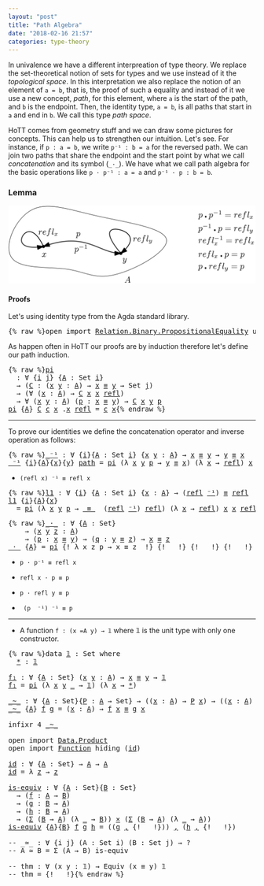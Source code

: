 ```yaml
---
layout: "post"
title: "Path Algebra"
date: "2018-02-16 21:57"
categories: type-theory
---
```


In univalence we have a different interpreation of type theory. We replace the
set-theoretical notion of sets for types and we use instead of it the *topological
space*. In this interpretation we also replace the notion of an element of `a =
b`, that is, the proof of such a equality and instead of it we use a new
concept, *path*, for this element, where `a` is the start of the path, and `b` is
the endpoint. Then, the identity type, `a = b`, is all paths that start in `a` and
end in `b`. We call this type *path space*.

HoTT comes from geometry stuff and we can draw some pictures for concepts.
This can help us to strengthen our intuition. Let's see.
For instance, if `p : a = b`, we write `p⁻¹ : b = a` for the reversed path.
We can join two paths that share the endpoint and the start point by
what we call _concatenation_ and its symbol (`_·_`).
We have what we call path algebra for the basic operations like
`p · p⁻¹ : a = a` and `p⁻¹ · p : b = b`.

### Lemma

![path](/assets/images/path-algebra.png)

#### Proofs

Let's using identity type from the Agda standard library.

<pre class="Agda">{% raw %}<a id="1195" class="Keyword">open</a> <a id="1200" class="Keyword">import</a> <a id="1207" href="https://agda.github.io/agda-stdlib/Relation.Binary.PropositionalEquality.html" class="Module">Relation.Binary.PropositionalEquality</a> <a id="1245" class="Keyword">using</a> <a id="1251" class="Symbol">(</a><a id="1252" href="https://agda.github.io/agda-stdlib/Agda.Builtin.Equality.html#_%E2%89%A1_.refl" class="InductiveConstructor">refl</a><a id="1256" class="Symbol">;</a> <a id="1258" href="https://agda.github.io/agda-stdlib/Agda.Builtin.Equality.html#_%E2%89%A1_" class="Datatype Operator">_≡_</a><a id="1261" class="Symbol">)</a>{% endraw %}</pre>

As happen often in HoTT our proofs are by induction therefore let's define
our path induction.

<pre class="Agda">{% raw %}<a id="pi" href="{% endraw %}{% link _posts/2018-02-16-path-algebra.md %}{% raw %}#pi" class="Function">pi</a>
  <a id="1389" class="Symbol">:</a> <a id="1391" class="Symbol">∀</a> <a id="1393" class="Symbol">{</a><a id="1394" href="{% endraw %}{% link _posts/2018-02-16-path-algebra.md %}{% raw %}#1394" class="Bound">i</a> <a id="1396" href="{% endraw %}{% link _posts/2018-02-16-path-algebra.md %}{% raw %}#1396" class="Bound">j</a><a id="1397" class="Symbol">}</a> <a id="1399" class="Symbol">{</a><a id="1400" href="{% endraw %}{% link _posts/2018-02-16-path-algebra.md %}{% raw %}#1400" class="Bound">A</a> <a id="1402" class="Symbol">:</a> <a id="1404" class="PrimitiveType">Set</a> <a id="1408" href="{% endraw %}{% link _posts/2018-02-16-path-algebra.md %}{% raw %}#1394" class="Bound">i</a><a id="1409" class="Symbol">}</a>
  <a id="1413" class="Symbol">→</a> <a id="1415" class="Symbol">(</a><a id="1416" href="{% endraw %}{% link _posts/2018-02-16-path-algebra.md %}{% raw %}#1416" class="Bound">C</a> <a id="1418" class="Symbol">:</a> <a id="1420" class="Symbol">(</a><a id="1421" href="{% endraw %}{% link _posts/2018-02-16-path-algebra.md %}{% raw %}#1421" class="Bound">x</a> <a id="1423" href="{% endraw %}{% link _posts/2018-02-16-path-algebra.md %}{% raw %}#1423" class="Bound">y</a> <a id="1425" class="Symbol">:</a> <a id="1427" href="{% endraw %}{% link _posts/2018-02-16-path-algebra.md %}{% raw %}#1400" class="Bound">A</a><a id="1428" class="Symbol">)</a> <a id="1430" class="Symbol">→</a> <a id="1432" href="{% endraw %}{% link _posts/2018-02-16-path-algebra.md %}{% raw %}#1421" class="Bound">x</a> <a id="1434" href="https://agda.github.io/agda-stdlib/Agda.Builtin.Equality.html#_%E2%89%A1_" class="Datatype Operator">≡</a> <a id="1436" href="{% endraw %}{% link _posts/2018-02-16-path-algebra.md %}{% raw %}#1423" class="Bound">y</a> <a id="1438" class="Symbol">→</a> <a id="1440" class="PrimitiveType">Set</a> <a id="1444" href="{% endraw %}{% link _posts/2018-02-16-path-algebra.md %}{% raw %}#1396" class="Bound">j</a><a id="1445" class="Symbol">)</a>
  <a id="1449" class="Symbol">→</a> <a id="1451" class="Symbol">(∀</a> <a id="1454" class="Symbol">(</a><a id="1455" href="{% endraw %}{% link _posts/2018-02-16-path-algebra.md %}{% raw %}#1455" class="Bound">x</a> <a id="1457" class="Symbol">:</a> <a id="1459" href="{% endraw %}{% link _posts/2018-02-16-path-algebra.md %}{% raw %}#1400" class="Bound">A</a><a id="1460" class="Symbol">)</a> <a id="1462" class="Symbol">→</a> <a id="1464" href="{% endraw %}{% link _posts/2018-02-16-path-algebra.md %}{% raw %}#1416" class="Bound">C</a> <a id="1466" href="{% endraw %}{% link _posts/2018-02-16-path-algebra.md %}{% raw %}#1455" class="Bound">x</a> <a id="1468" href="{% endraw %}{% link _posts/2018-02-16-path-algebra.md %}{% raw %}#1455" class="Bound">x</a> <a id="1470" href="https://agda.github.io/agda-stdlib/Agda.Builtin.Equality.html#_%E2%89%A1_.refl" class="InductiveConstructor">refl</a><a id="1474" class="Symbol">)</a>
  <a id="1478" class="Symbol">→</a> <a id="1480" class="Symbol">∀</a> <a id="1482" class="Symbol">(</a><a id="1483" href="{% endraw %}{% link _posts/2018-02-16-path-algebra.md %}{% raw %}#1483" class="Bound">x</a> <a id="1485" href="{% endraw %}{% link _posts/2018-02-16-path-algebra.md %}{% raw %}#1485" class="Bound">y</a> <a id="1487" class="Symbol">:</a> <a id="1489" href="{% endraw %}{% link _posts/2018-02-16-path-algebra.md %}{% raw %}#1400" class="Bound">A</a><a id="1490" class="Symbol">)</a> <a id="1492" class="Symbol">(</a><a id="1493" href="{% endraw %}{% link _posts/2018-02-16-path-algebra.md %}{% raw %}#1493" class="Bound">p</a> <a id="1495" class="Symbol">:</a> <a id="1497" href="{% endraw %}{% link _posts/2018-02-16-path-algebra.md %}{% raw %}#1483" class="Bound">x</a> <a id="1499" href="https://agda.github.io/agda-stdlib/Agda.Builtin.Equality.html#_%E2%89%A1_" class="Datatype Operator">≡</a> <a id="1501" href="{% endraw %}{% link _posts/2018-02-16-path-algebra.md %}{% raw %}#1485" class="Bound">y</a><a id="1502" class="Symbol">)</a> <a id="1504" class="Symbol">→</a> <a id="1506" href="{% endraw %}{% link _posts/2018-02-16-path-algebra.md %}{% raw %}#1416" class="Bound">C</a> <a id="1508" href="{% endraw %}{% link _posts/2018-02-16-path-algebra.md %}{% raw %}#1483" class="Bound">x</a> <a id="1510" href="{% endraw %}{% link _posts/2018-02-16-path-algebra.md %}{% raw %}#1485" class="Bound">y</a> <a id="1512" href="{% endraw %}{% link _posts/2018-02-16-path-algebra.md %}{% raw %}#1493" class="Bound">p</a>
<a id="1514" href="{% endraw %}{% link _posts/2018-02-16-path-algebra.md %}{% raw %}#pi" class="Function">pi</a> <a id="1517" class="Symbol">{</a><a id="1518" href="{% endraw %}{% link _posts/2018-02-16-path-algebra.md %}{% raw %}#1518" class="Bound">A</a><a id="1519" class="Symbol">}</a> <a id="1521" href="{% endraw %}{% link _posts/2018-02-16-path-algebra.md %}{% raw %}#1521" class="Bound">C</a> <a id="1523" href="{% endraw %}{% link _posts/2018-02-16-path-algebra.md %}{% raw %}#1523" class="Bound">c</a> <a id="1525" href="{% endraw %}{% link _posts/2018-02-16-path-algebra.md %}{% raw %}#1525" class="Bound">x</a> <a id="1527" class="DottedPattern Symbol">.</a><a id="1528" href="{% endraw %}{% link _posts/2018-02-16-path-algebra.md %}{% raw %}#1525" class="DottedPattern Bound">x</a> <a id="1530" href="https://agda.github.io/agda-stdlib/Agda.Builtin.Equality.html#_%E2%89%A1_.refl" class="InductiveConstructor">refl</a> <a id="1535" class="Symbol">=</a> <a id="1537" href="{% endraw %}{% link _posts/2018-02-16-path-algebra.md %}{% raw %}#1523" class="Bound">c</a> <a id="1539" href="{% endraw %}{% link _posts/2018-02-16-path-algebra.md %}{% raw %}#1525" class="Bound">x</a>{% endraw %}</pre>

-------------------------------------------------------------------------------

To prove our identities we define the concatenation operator and inverse
operation as follows:

<pre class="Agda">{% raw %}<a id="_⁻¹" href="{% endraw %}{% link _posts/2018-02-16-path-algebra.md %}{% raw %}#_%E2%81%BB%C2%B9" class="Function Operator">_⁻¹</a> <a id="1747" class="Symbol">:</a> <a id="1749" class="Symbol">∀</a> <a id="1751" class="Symbol">{</a><a id="1752" href="{% endraw %}{% link _posts/2018-02-16-path-algebra.md %}{% raw %}#1752" class="Bound">i</a><a id="1753" class="Symbol">}{</a><a id="1755" href="{% endraw %}{% link _posts/2018-02-16-path-algebra.md %}{% raw %}#1755" class="Bound">A</a> <a id="1757" class="Symbol">:</a> <a id="1759" class="PrimitiveType">Set</a> <a id="1763" href="{% endraw %}{% link _posts/2018-02-16-path-algebra.md %}{% raw %}#1752" class="Bound">i</a><a id="1764" class="Symbol">}</a> <a id="1766" class="Symbol">{</a><a id="1767" href="{% endraw %}{% link _posts/2018-02-16-path-algebra.md %}{% raw %}#1767" class="Bound">x</a> <a id="1769" href="{% endraw %}{% link _posts/2018-02-16-path-algebra.md %}{% raw %}#1769" class="Bound">y</a> <a id="1771" class="Symbol">:</a> <a id="1773" href="{% endraw %}{% link _posts/2018-02-16-path-algebra.md %}{% raw %}#1755" class="Bound">A</a><a id="1774" class="Symbol">}</a> <a id="1776" class="Symbol">→</a> <a id="1778" href="{% endraw %}{% link _posts/2018-02-16-path-algebra.md %}{% raw %}#1767" class="Bound">x</a> <a id="1780" href="https://agda.github.io/agda-stdlib/Agda.Builtin.Equality.html#_%E2%89%A1_" class="Datatype Operator">≡</a> <a id="1782" href="{% endraw %}{% link _posts/2018-02-16-path-algebra.md %}{% raw %}#1769" class="Bound">y</a> <a id="1784" class="Symbol">→</a> <a id="1786" href="{% endraw %}{% link _posts/2018-02-16-path-algebra.md %}{% raw %}#1769" class="Bound">y</a> <a id="1788" href="https://agda.github.io/agda-stdlib/Agda.Builtin.Equality.html#_%E2%89%A1_" class="Datatype Operator">≡</a> <a id="1790" href="{% endraw %}{% link _posts/2018-02-16-path-algebra.md %}{% raw %}#1767" class="Bound">x</a>
<a id="1792" href="{% endraw %}{% link _posts/2018-02-16-path-algebra.md %}{% raw %}#_%E2%81%BB%C2%B9" class="Function Operator">_⁻¹</a> <a id="1796" class="Symbol">{</a><a id="1797" href="{% endraw %}{% link _posts/2018-02-16-path-algebra.md %}{% raw %}#1797" class="Bound">i</a><a id="1798" class="Symbol">}{</a><a id="1800" href="{% endraw %}{% link _posts/2018-02-16-path-algebra.md %}{% raw %}#1800" class="Bound">A</a><a id="1801" class="Symbol">}{</a><a id="1803" href="{% endraw %}{% link _posts/2018-02-16-path-algebra.md %}{% raw %}#1803" class="Bound">x</a><a id="1804" class="Symbol">}{</a><a id="1806" href="{% endraw %}{% link _posts/2018-02-16-path-algebra.md %}{% raw %}#1806" class="Bound">y</a><a id="1807" class="Symbol">}</a> <a id="1809" href="{% endraw %}{% link _posts/2018-02-16-path-algebra.md %}{% raw %}#1809" class="Bound">path</a> <a id="1814" class="Symbol">=</a> <a id="1816" href="{% endraw %}{% link _posts/2018-02-16-path-algebra.md %}{% raw %}#pi" class="Function">pi</a> <a id="1819" class="Symbol">(λ</a> <a id="1822" href="{% endraw %}{% link _posts/2018-02-16-path-algebra.md %}{% raw %}#1822" class="Bound">x</a> <a id="1824" href="{% endraw %}{% link _posts/2018-02-16-path-algebra.md %}{% raw %}#1824" class="Bound">y</a> <a id="1826" href="{% endraw %}{% link _posts/2018-02-16-path-algebra.md %}{% raw %}#1826" class="Bound">p</a> <a id="1828" class="Symbol">→</a> <a id="1830" href="{% endraw %}{% link _posts/2018-02-16-path-algebra.md %}{% raw %}#1824" class="Bound">y</a> <a id="1832" href="https://agda.github.io/agda-stdlib/Agda.Builtin.Equality.html#_%E2%89%A1_" class="Datatype Operator">≡</a> <a id="1834" href="{% endraw %}{% link _posts/2018-02-16-path-algebra.md %}{% raw %}#1822" class="Bound">x</a><a id="1835" class="Symbol">)</a> <a id="1837" class="Symbol">(λ</a> <a id="1840" href="{% endraw %}{% link _posts/2018-02-16-path-algebra.md %}{% raw %}#1840" class="Bound">x</a> <a id="1842" class="Symbol">→</a> <a id="1844" href="https://agda.github.io/agda-stdlib/Agda.Builtin.Equality.html#_%E2%89%A1_.refl" class="InductiveConstructor">refl</a><a id="1848" class="Symbol">)</a> <a id="1850" href="{% endraw %}{% link _posts/2018-02-16-path-algebra.md %}{% raw %}#1803" class="Bound">x</a> <a id="1852" href="{% endraw %}{% link _posts/2018-02-16-path-algebra.md %}{% raw %}#1806" class="Bound">y</a> <a id="1854" href="{% endraw %}{% link _posts/2018-02-16-path-algebra.md %}{% raw %}#1809" class="Bound">path</a>{% endraw %}</pre>

+ `(refl x) ⁻¹ ≡ refl x`
<pre class="Agda">{% raw %}<a id="l1" href="{% endraw %}{% link _posts/2018-02-16-path-algebra.md %}{% raw %}#l1" class="Function">l1</a> <a id="1912" class="Symbol">:</a> <a id="1914" class="Symbol">∀</a> <a id="1916" class="Symbol">{</a><a id="1917" href="{% endraw %}{% link _posts/2018-02-16-path-algebra.md %}{% raw %}#1917" class="Bound">i</a><a id="1918" class="Symbol">}</a> <a id="1920" class="Symbol">{</a><a id="1921" href="{% endraw %}{% link _posts/2018-02-16-path-algebra.md %}{% raw %}#1921" class="Bound">A</a> <a id="1923" class="Symbol">:</a> <a id="1925" class="PrimitiveType">Set</a> <a id="1929" href="{% endraw %}{% link _posts/2018-02-16-path-algebra.md %}{% raw %}#1917" class="Bound">i</a><a id="1930" class="Symbol">}</a> <a id="1932" class="Symbol">{</a><a id="1933" href="{% endraw %}{% link _posts/2018-02-16-path-algebra.md %}{% raw %}#1933" class="Bound">x</a> <a id="1935" class="Symbol">:</a> <a id="1937" href="{% endraw %}{% link _posts/2018-02-16-path-algebra.md %}{% raw %}#1921" class="Bound">A</a><a id="1938" class="Symbol">}</a> <a id="1940" class="Symbol">→</a> <a id="1942" class="Symbol">(</a><a id="1943" href="https://agda.github.io/agda-stdlib/Agda.Builtin.Equality.html#_%E2%89%A1_.refl" class="InductiveConstructor">refl</a> <a id="1948" href="{% endraw %}{% link _posts/2018-02-16-path-algebra.md %}{% raw %}#_%E2%81%BB%C2%B9" class="Function Operator">⁻¹</a><a id="1950" class="Symbol">)</a> <a id="1952" href="https://agda.github.io/agda-stdlib/Agda.Builtin.Equality.html#_%E2%89%A1_" class="Datatype Operator">≡</a> <a id="1954" href="https://agda.github.io/agda-stdlib/Agda.Builtin.Equality.html#_%E2%89%A1_.refl" class="InductiveConstructor">refl</a>
<a id="1959" href="{% endraw %}{% link _posts/2018-02-16-path-algebra.md %}{% raw %}#l1" class="Function">l1</a> <a id="1962" class="Symbol">{</a><a id="1963" href="{% endraw %}{% link _posts/2018-02-16-path-algebra.md %}{% raw %}#1963" class="Bound">i</a><a id="1964" class="Symbol">}{</a><a id="1966" href="{% endraw %}{% link _posts/2018-02-16-path-algebra.md %}{% raw %}#1966" class="Bound">A</a><a id="1967" class="Symbol">}{</a><a id="1969" href="{% endraw %}{% link _posts/2018-02-16-path-algebra.md %}{% raw %}#1969" class="Bound">x</a><a id="1970" class="Symbol">}</a>
  <a id="1974" class="Symbol">=</a> <a id="1976" href="{% endraw %}{% link _posts/2018-02-16-path-algebra.md %}{% raw %}#pi" class="Function">pi</a> <a id="1979" class="Symbol">(λ</a> <a id="1982" href="{% endraw %}{% link _posts/2018-02-16-path-algebra.md %}{% raw %}#1982" class="Bound">x</a> <a id="1984" href="{% endraw %}{% link _posts/2018-02-16-path-algebra.md %}{% raw %}#1984" class="Bound">y</a> <a id="1986" href="{% endraw %}{% link _posts/2018-02-16-path-algebra.md %}{% raw %}#1986" class="Bound">p</a> <a id="1988" class="Symbol">→</a> <a id="1990" href="https://agda.github.io/agda-stdlib/Agda.Builtin.Equality.html#_%E2%89%A1_" class="Datatype Operator">_≡_</a>  <a id="1995" class="Symbol">(</a><a id="1996" href="https://agda.github.io/agda-stdlib/Agda.Builtin.Equality.html#_%E2%89%A1_.refl" class="InductiveConstructor">refl</a> <a id="2001" href="{% endraw %}{% link _posts/2018-02-16-path-algebra.md %}{% raw %}#_%E2%81%BB%C2%B9" class="Function Operator">⁻¹</a><a id="2003" class="Symbol">)</a> <a id="2005" href="https://agda.github.io/agda-stdlib/Agda.Builtin.Equality.html#_%E2%89%A1_.refl" class="InductiveConstructor">refl</a><a id="2009" class="Symbol">)</a> <a id="2011" class="Symbol">(λ</a> <a id="2014" href="{% endraw %}{% link _posts/2018-02-16-path-algebra.md %}{% raw %}#2014" class="Bound">x</a> <a id="2016" class="Symbol">→</a> <a id="2018" href="https://agda.github.io/agda-stdlib/Agda.Builtin.Equality.html#_%E2%89%A1_.refl" class="InductiveConstructor">refl</a><a id="2022" class="Symbol">)</a> <a id="2024" href="{% endraw %}{% link _posts/2018-02-16-path-algebra.md %}{% raw %}#1969" class="Bound">x</a> <a id="2026" href="{% endraw %}{% link _posts/2018-02-16-path-algebra.md %}{% raw %}#1969" class="Bound">x</a> <a id="2028" href="https://agda.github.io/agda-stdlib/Agda.Builtin.Equality.html#_%E2%89%A1_.refl" class="InductiveConstructor">refl</a>{% endraw %}</pre>

<pre class="Agda">{% raw %}<a id="_·_" href="{% endraw %}{% link _posts/2018-02-16-path-algebra.md %}{% raw %}#_%C2%B7_" class="Function Operator">_·_</a> <a id="2062" class="Symbol">:</a> <a id="2064" class="Symbol">∀</a> <a id="2066" class="Symbol">{</a><a id="2067" href="{% endraw %}{% link _posts/2018-02-16-path-algebra.md %}{% raw %}#2067" class="Bound">A</a> <a id="2069" class="Symbol">:</a> <a id="2071" class="PrimitiveType">Set</a><a id="2074" class="Symbol">}</a>
    <a id="2080" class="Symbol">→</a> <a id="2082" class="Symbol">(</a><a id="2083" href="{% endraw %}{% link _posts/2018-02-16-path-algebra.md %}{% raw %}#2083" class="Bound">x</a> <a id="2085" href="{% endraw %}{% link _posts/2018-02-16-path-algebra.md %}{% raw %}#2085" class="Bound">y</a> <a id="2087" href="{% endraw %}{% link _posts/2018-02-16-path-algebra.md %}{% raw %}#2087" class="Bound">z</a> <a id="2089" class="Symbol">:</a> <a id="2091" href="{% endraw %}{% link _posts/2018-02-16-path-algebra.md %}{% raw %}#2067" class="Bound">A</a><a id="2092" class="Symbol">)</a>
    <a id="2098" class="Symbol">→</a> <a id="2100" class="Symbol">(</a><a id="2101" href="{% endraw %}{% link _posts/2018-02-16-path-algebra.md %}{% raw %}#2101" class="Bound">p</a> <a id="2103" class="Symbol">:</a> <a id="2105" href="{% endraw %}{% link _posts/2018-02-16-path-algebra.md %}{% raw %}#2083" class="Bound">x</a> <a id="2107" href="https://agda.github.io/agda-stdlib/Agda.Builtin.Equality.html#_%E2%89%A1_" class="Datatype Operator">≡</a> <a id="2109" href="{% endraw %}{% link _posts/2018-02-16-path-algebra.md %}{% raw %}#2085" class="Bound">y</a><a id="2110" class="Symbol">)</a> <a id="2112" class="Symbol">→</a> <a id="2114" class="Symbol">(</a><a id="2115" href="{% endraw %}{% link _posts/2018-02-16-path-algebra.md %}{% raw %}#2115" class="Bound">q</a> <a id="2117" class="Symbol">:</a> <a id="2119" href="{% endraw %}{% link _posts/2018-02-16-path-algebra.md %}{% raw %}#2085" class="Bound">y</a> <a id="2121" href="https://agda.github.io/agda-stdlib/Agda.Builtin.Equality.html#_%E2%89%A1_" class="Datatype Operator">≡</a> <a id="2123" href="{% endraw %}{% link _posts/2018-02-16-path-algebra.md %}{% raw %}#2087" class="Bound">z</a><a id="2124" class="Symbol">)</a> <a id="2126" class="Symbol">→</a> <a id="2128" href="{% endraw %}{% link _posts/2018-02-16-path-algebra.md %}{% raw %}#2083" class="Bound">x</a> <a id="2130" href="https://agda.github.io/agda-stdlib/Agda.Builtin.Equality.html#_%E2%89%A1_" class="Datatype Operator">≡</a> <a id="2132" href="{% endraw %}{% link _posts/2018-02-16-path-algebra.md %}{% raw %}#2087" class="Bound">z</a>
<a id="2134" href="{% endraw %}{% link _posts/2018-02-16-path-algebra.md %}{% raw %}#_%C2%B7_" class="Function Operator">_·_</a> <a id="2138" class="Symbol">{</a><a id="2139" href="{% endraw %}{% link _posts/2018-02-16-path-algebra.md %}{% raw %}#2139" class="Bound">A</a><a id="2140" class="Symbol">}</a> <a id="2142" class="Symbol">=</a> <a id="2144" href="{% endraw %}{% link _posts/2018-02-16-path-algebra.md %}{% raw %}#pi" class="Function">pi</a> <a id="2147" class="Symbol">{! λ x z p → x ≡ z  !}</a> <a id="2170" class="Symbol">{!   !}</a> <a id="2178" class="Symbol">{!   !}</a> <a id="2186" class="Symbol">{!   !}</a> <a id="2194" class="Symbol">{!   !}</a>{% endraw %}</pre>

+ `p · p⁻¹ ≡ refl x`



+ `refl x · p ≡ p`

+ `p · refl y ≡ p`

+ ` (p  ⁻¹) ⁻¹ ≡ p`


-------------------------------------------------------------------------------

+ A function `f : (x =A y) → 𝟙` where 𝟙 is the unit type with only one constructor.

<pre class="Agda">{% raw %}<a id="2503" class="Keyword">data</a> <a id="𝟙" href="{% endraw %}{% link _posts/2018-02-16-path-algebra.md %}{% raw %}#%F0%9D%9F%99" class="Datatype">𝟙</a> <a id="2510" class="Symbol">:</a> <a id="2512" class="PrimitiveType">Set</a> <a id="2516" class="Keyword">where</a>
  <a id="𝟙.*" href="{% endraw %}{% link _posts/2018-02-16-path-algebra.md %}{% raw %}#%F0%9D%9F%99.%2A" class="InductiveConstructor">*</a> <a id="2526" class="Symbol">:</a> <a id="2528" href="{% endraw %}{% link _posts/2018-02-16-path-algebra.md %}{% raw %}#%F0%9D%9F%99" class="Datatype">𝟙</a>

<a id="f₁" href="{% endraw %}{% link _posts/2018-02-16-path-algebra.md %}{% raw %}#f%E2%82%81" class="Function">f₁</a> <a id="2534" class="Symbol">:</a> <a id="2536" class="Symbol">∀</a> <a id="2538" class="Symbol">{</a><a id="2539" href="{% endraw %}{% link _posts/2018-02-16-path-algebra.md %}{% raw %}#2539" class="Bound">A</a> <a id="2541" class="Symbol">:</a> <a id="2543" class="PrimitiveType">Set</a><a id="2546" class="Symbol">}</a> <a id="2548" class="Symbol">(</a><a id="2549" href="{% endraw %}{% link _posts/2018-02-16-path-algebra.md %}{% raw %}#2549" class="Bound">x</a> <a id="2551" href="{% endraw %}{% link _posts/2018-02-16-path-algebra.md %}{% raw %}#2551" class="Bound">y</a> <a id="2553" class="Symbol">:</a> <a id="2555" href="{% endraw %}{% link _posts/2018-02-16-path-algebra.md %}{% raw %}#2539" class="Bound">A</a><a id="2556" class="Symbol">)</a> <a id="2558" class="Symbol">→</a> <a id="2560" href="{% endraw %}{% link _posts/2018-02-16-path-algebra.md %}{% raw %}#2549" class="Bound">x</a> <a id="2562" href="https://agda.github.io/agda-stdlib/Agda.Builtin.Equality.html#_%E2%89%A1_" class="Datatype Operator">≡</a> <a id="2564" href="{% endraw %}{% link _posts/2018-02-16-path-algebra.md %}{% raw %}#2551" class="Bound">y</a> <a id="2566" class="Symbol">→</a> <a id="2568" href="{% endraw %}{% link _posts/2018-02-16-path-algebra.md %}{% raw %}#%F0%9D%9F%99" class="Datatype">𝟙</a>
<a id="2570" href="{% endraw %}{% link _posts/2018-02-16-path-algebra.md %}{% raw %}#f%E2%82%81" class="Function">f₁</a> <a id="2573" class="Symbol">=</a> <a id="2575" href="{% endraw %}{% link _posts/2018-02-16-path-algebra.md %}{% raw %}#pi" class="Function">pi</a> <a id="2578" class="Symbol">(λ</a> <a id="2581" href="{% endraw %}{% link _posts/2018-02-16-path-algebra.md %}{% raw %}#2581" class="Bound">x</a> <a id="2583" href="{% endraw %}{% link _posts/2018-02-16-path-algebra.md %}{% raw %}#2583" class="Bound">y</a> <a id="2585" href="{% endraw %}{% link _posts/2018-02-16-path-algebra.md %}{% raw %}#2585" class="Bound">_</a> <a id="2587" class="Symbol">→</a> <a id="2589" href="{% endraw %}{% link _posts/2018-02-16-path-algebra.md %}{% raw %}#%F0%9D%9F%99" class="Datatype">𝟙</a><a id="2590" class="Symbol">)</a> <a id="2592" class="Symbol">(λ</a> <a id="2595" href="{% endraw %}{% link _posts/2018-02-16-path-algebra.md %}{% raw %}#2595" class="Bound">x</a> <a id="2597" class="Symbol">→</a> <a id="2599" href="{% endraw %}{% link _posts/2018-02-16-path-algebra.md %}{% raw %}#%F0%9D%9F%99.%2A" class="InductiveConstructor">*</a><a id="2600" class="Symbol">)</a>

<a id="_~_" href="{% endraw %}{% link _posts/2018-02-16-path-algebra.md %}{% raw %}#_~_" class="Function Operator">_~_</a> <a id="2607" class="Symbol">:</a> <a id="2609" class="Symbol">∀</a> <a id="2611" class="Symbol">{</a><a id="2612" href="{% endraw %}{% link _posts/2018-02-16-path-algebra.md %}{% raw %}#2612" class="Bound">A</a> <a id="2614" class="Symbol">:</a> <a id="2616" class="PrimitiveType">Set</a><a id="2619" class="Symbol">}{</a><a id="2621" href="{% endraw %}{% link _posts/2018-02-16-path-algebra.md %}{% raw %}#2621" class="Bound">P</a> <a id="2623" class="Symbol">:</a> <a id="2625" href="{% endraw %}{% link _posts/2018-02-16-path-algebra.md %}{% raw %}#2612" class="Bound">A</a> <a id="2627" class="Symbol">→</a> <a id="2629" class="PrimitiveType">Set</a><a id="2632" class="Symbol">}</a> <a id="2634" class="Symbol">→</a> <a id="2636" class="Symbol">((</a><a id="2638" href="{% endraw %}{% link _posts/2018-02-16-path-algebra.md %}{% raw %}#2638" class="Bound">x</a> <a id="2640" class="Symbol">:</a> <a id="2642" href="{% endraw %}{% link _posts/2018-02-16-path-algebra.md %}{% raw %}#2612" class="Bound">A</a><a id="2643" class="Symbol">)</a> <a id="2645" class="Symbol">→</a> <a id="2647" href="{% endraw %}{% link _posts/2018-02-16-path-algebra.md %}{% raw %}#2621" class="Bound">P</a> <a id="2649" href="{% endraw %}{% link _posts/2018-02-16-path-algebra.md %}{% raw %}#2638" class="Bound">x</a><a id="2650" class="Symbol">)</a> <a id="2652" class="Symbol">→</a> <a id="2654" class="Symbol">((</a><a id="2656" href="{% endraw %}{% link _posts/2018-02-16-path-algebra.md %}{% raw %}#2656" class="Bound">x</a> <a id="2658" class="Symbol">:</a> <a id="2660" href="{% endraw %}{% link _posts/2018-02-16-path-algebra.md %}{% raw %}#2612" class="Bound">A</a><a id="2661" class="Symbol">)</a> <a id="2663" class="Symbol">→</a> <a id="2665" href="{% endraw %}{% link _posts/2018-02-16-path-algebra.md %}{% raw %}#2621" class="Bound">P</a> <a id="2667" href="{% endraw %}{% link _posts/2018-02-16-path-algebra.md %}{% raw %}#2656" class="Bound">x</a><a id="2668" class="Symbol">)</a> <a id="2670" class="Symbol">→</a> <a id="2672" class="PrimitiveType">Set</a>
<a id="2676" href="{% endraw %}{% link _posts/2018-02-16-path-algebra.md %}{% raw %}#_~_" class="Function Operator">_~_</a> <a id="2680" class="Symbol">{</a><a id="2681" href="{% endraw %}{% link _posts/2018-02-16-path-algebra.md %}{% raw %}#2681" class="Bound">A</a><a id="2682" class="Symbol">}</a> <a id="2684" href="{% endraw %}{% link _posts/2018-02-16-path-algebra.md %}{% raw %}#2684" class="Bound">f</a> <a id="2686" href="{% endraw %}{% link _posts/2018-02-16-path-algebra.md %}{% raw %}#2686" class="Bound">g</a> <a id="2688" class="Symbol">=</a> <a id="2690" class="Symbol">(</a><a id="2691" href="{% endraw %}{% link _posts/2018-02-16-path-algebra.md %}{% raw %}#2691" class="Bound">x</a> <a id="2693" class="Symbol">:</a> <a id="2695" href="{% endraw %}{% link _posts/2018-02-16-path-algebra.md %}{% raw %}#2681" class="Bound">A</a><a id="2696" class="Symbol">)</a> <a id="2698" class="Symbol">→</a> <a id="2700" href="{% endraw %}{% link _posts/2018-02-16-path-algebra.md %}{% raw %}#2684" class="Bound">f</a> <a id="2702" href="{% endraw %}{% link _posts/2018-02-16-path-algebra.md %}{% raw %}#2691" class="Bound">x</a> <a id="2704" href="https://agda.github.io/agda-stdlib/Agda.Builtin.Equality.html#_%E2%89%A1_" class="Datatype Operator">≡</a> <a id="2706" href="{% endraw %}{% link _posts/2018-02-16-path-algebra.md %}{% raw %}#2686" class="Bound">g</a> <a id="2708" href="{% endraw %}{% link _posts/2018-02-16-path-algebra.md %}{% raw %}#2691" class="Bound">x</a>

<a id="2711" class="Keyword">infixr</a> <a id="2718" class="Number">4</a> <a id="2720" href="{% endraw %}{% link _posts/2018-02-16-path-algebra.md %}{% raw %}#_~_" class="Function Operator">_~_</a>

<a id="2725" class="Keyword">open</a> <a id="2730" class="Keyword">import</a> <a id="2737" href="https://agda.github.io/agda-stdlib/Data.Product.html" class="Module">Data.Product</a>
<a id="2750" class="Keyword">open</a> <a id="2755" class="Keyword">import</a> <a id="2762" href="https://agda.github.io/agda-stdlib/Function.html" class="Module">Function</a> <a id="2771" class="Keyword">hiding</a> <a id="2778" class="Symbol">(</a><a id="2779" href="https://agda.github.io/agda-stdlib/Function.html#id" class="Function">id</a><a id="2781" class="Symbol">)</a>

<a id="id" href="{% endraw %}{% link _posts/2018-02-16-path-algebra.md %}{% raw %}#id" class="Function">id</a> <a id="2787" class="Symbol">:</a> <a id="2789" class="Symbol">∀</a> <a id="2791" class="Symbol">{</a><a id="2792" href="{% endraw %}{% link _posts/2018-02-16-path-algebra.md %}{% raw %}#2792" class="Bound">A</a> <a id="2794" class="Symbol">:</a> <a id="2796" class="PrimitiveType">Set</a><a id="2799" class="Symbol">}</a> <a id="2801" class="Symbol">→</a> <a id="2803" href="{% endraw %}{% link _posts/2018-02-16-path-algebra.md %}{% raw %}#2792" class="Bound">A</a> <a id="2805" class="Symbol">→</a> <a id="2807" href="{% endraw %}{% link _posts/2018-02-16-path-algebra.md %}{% raw %}#2792" class="Bound">A</a>
<a id="2809" href="{% endraw %}{% link _posts/2018-02-16-path-algebra.md %}{% raw %}#id" class="Function">id</a> <a id="2812" class="Symbol">=</a> <a id="2814" class="Symbol">λ</a> <a id="2816" href="{% endraw %}{% link _posts/2018-02-16-path-algebra.md %}{% raw %}#2816" class="Bound">z</a> <a id="2818" class="Symbol">→</a> <a id="2820" href="{% endraw %}{% link _posts/2018-02-16-path-algebra.md %}{% raw %}#2816" class="Bound">z</a>

<a id="is-equiv" href="{% endraw %}{% link _posts/2018-02-16-path-algebra.md %}{% raw %}#is-equiv" class="Function">is-equiv</a> <a id="2832" class="Symbol">:</a> <a id="2834" class="Symbol">∀</a> <a id="2836" class="Symbol">{</a><a id="2837" href="{% endraw %}{% link _posts/2018-02-16-path-algebra.md %}{% raw %}#2837" class="Bound">A</a> <a id="2839" class="Symbol">:</a> <a id="2841" class="PrimitiveType">Set</a><a id="2844" class="Symbol">}{</a><a id="2846" href="{% endraw %}{% link _posts/2018-02-16-path-algebra.md %}{% raw %}#2846" class="Bound">B</a> <a id="2848" class="Symbol">:</a> <a id="2850" class="PrimitiveType">Set</a><a id="2853" class="Symbol">}</a>
  <a id="2857" class="Symbol">→</a> <a id="2859" class="Symbol">(</a><a id="2860" href="{% endraw %}{% link _posts/2018-02-16-path-algebra.md %}{% raw %}#2860" class="Bound">f</a> <a id="2862" class="Symbol">:</a> <a id="2864" href="{% endraw %}{% link _posts/2018-02-16-path-algebra.md %}{% raw %}#2837" class="Bound">A</a> <a id="2866" class="Symbol">→</a> <a id="2868" href="{% endraw %}{% link _posts/2018-02-16-path-algebra.md %}{% raw %}#2846" class="Bound">B</a><a id="2869" class="Symbol">)</a>
  <a id="2873" class="Symbol">→</a> <a id="2875" class="Symbol">(</a><a id="2876" href="{% endraw %}{% link _posts/2018-02-16-path-algebra.md %}{% raw %}#2876" class="Bound">g</a> <a id="2878" class="Symbol">:</a> <a id="2880" href="{% endraw %}{% link _posts/2018-02-16-path-algebra.md %}{% raw %}#2846" class="Bound">B</a> <a id="2882" class="Symbol">→</a> <a id="2884" href="{% endraw %}{% link _posts/2018-02-16-path-algebra.md %}{% raw %}#2837" class="Bound">A</a><a id="2885" class="Symbol">)</a>
  <a id="2889" class="Symbol">→</a> <a id="2891" class="Symbol">(</a><a id="2892" href="{% endraw %}{% link _posts/2018-02-16-path-algebra.md %}{% raw %}#2892" class="Bound">h</a> <a id="2894" class="Symbol">:</a> <a id="2896" href="{% endraw %}{% link _posts/2018-02-16-path-algebra.md %}{% raw %}#2846" class="Bound">B</a> <a id="2898" class="Symbol">→</a> <a id="2900" href="{% endraw %}{% link _posts/2018-02-16-path-algebra.md %}{% raw %}#2837" class="Bound">A</a><a id="2901" class="Symbol">)</a>
  <a id="2905" class="Symbol">→</a> <a id="2907" class="Symbol">(</a><a id="2908" href="https://agda.github.io/agda-stdlib/Data.Product.html#%CE%A3" class="Record">Σ</a> <a id="2910" class="Symbol">(</a><a id="2911" href="{% endraw %}{% link _posts/2018-02-16-path-algebra.md %}{% raw %}#2846" class="Bound">B</a> <a id="2913" class="Symbol">→</a> <a id="2915" href="{% endraw %}{% link _posts/2018-02-16-path-algebra.md %}{% raw %}#2837" class="Bound">A</a><a id="2916" class="Symbol">)</a> <a id="2918" class="Symbol">(λ</a> <a id="2921" href="{% endraw %}{% link _posts/2018-02-16-path-algebra.md %}{% raw %}#2921" class="Bound">_</a> <a id="2923" class="Symbol">→</a> <a id="2925" href="{% endraw %}{% link _posts/2018-02-16-path-algebra.md %}{% raw %}#2846" class="Bound">B</a><a id="2926" class="Symbol">))</a> <a id="2929" href="https://agda.github.io/agda-stdlib/Data.Product.html#_%C3%97_" class="Function Operator">×</a> <a id="2931" class="Symbol">(</a><a id="2932" href="https://agda.github.io/agda-stdlib/Data.Product.html#%CE%A3" class="Record">Σ</a> <a id="2934" class="Symbol">(</a><a id="2935" href="{% endraw %}{% link _posts/2018-02-16-path-algebra.md %}{% raw %}#2846" class="Bound">B</a> <a id="2937" class="Symbol">→</a> <a id="2939" href="{% endraw %}{% link _posts/2018-02-16-path-algebra.md %}{% raw %}#2837" class="Bound">A</a><a id="2940" class="Symbol">)</a> <a id="2942" class="Symbol">(λ</a> <a id="2945" href="{% endraw %}{% link _posts/2018-02-16-path-algebra.md %}{% raw %}#2945" class="Bound">_</a> <a id="2947" class="Symbol">→</a> <a id="2949" href="{% endraw %}{% link _posts/2018-02-16-path-algebra.md %}{% raw %}#2837" class="Bound">A</a><a id="2950" class="Symbol">))</a>
<a id="2953" href="{% endraw %}{% link _posts/2018-02-16-path-algebra.md %}{% raw %}#is-equiv" class="Function">is-equiv</a> <a id="2962" class="Symbol">{</a><a id="2963" href="{% endraw %}{% link _posts/2018-02-16-path-algebra.md %}{% raw %}#2963" class="Bound">A</a><a id="2964" class="Symbol">}{</a><a id="2966" href="{% endraw %}{% link _posts/2018-02-16-path-algebra.md %}{% raw %}#2966" class="Bound">B</a><a id="2967" class="Symbol">}</a> <a id="2969" href="{% endraw %}{% link _posts/2018-02-16-path-algebra.md %}{% raw %}#2969" class="Bound">f</a> <a id="2971" href="{% endraw %}{% link _posts/2018-02-16-path-algebra.md %}{% raw %}#2971" class="Bound">g</a> <a id="2973" href="{% endraw %}{% link _posts/2018-02-16-path-algebra.md %}{% raw %}#2973" class="Bound">h</a> <a id="2975" class="Symbol">=</a> <a id="2977" class="Symbol">((</a><a id="2979" href="{% endraw %}{% link _posts/2018-02-16-path-algebra.md %}{% raw %}#2971" class="Bound">g</a> <a id="2981" href="https://agda.github.io/agda-stdlib/Data.Product.html#%CE%A3._%2C_" class="InductiveConstructor Operator">,</a> <a id="2983" class="Symbol">{!   !}))</a> <a id="2993" href="https://agda.github.io/agda-stdlib/Data.Product.html#%CE%A3._%2C_" class="InductiveConstructor Operator">,</a> <a id="2995" class="Symbol">(</a><a id="2996" href="{% endraw %}{% link _posts/2018-02-16-path-algebra.md %}{% raw %}#2973" class="Bound">h</a> <a id="2998" href="https://agda.github.io/agda-stdlib/Data.Product.html#%CE%A3._%2C_" class="InductiveConstructor Operator">,</a> <a id="3000" class="Symbol">{!   !})</a>

<a id="3010" class="Comment">-- _≃_ : ∀ {i j} (A : Set i) (B : Set j) → ?</a>
<a id="3055" class="Comment">-- A ≃ B = Σ (A → B) is-equiv</a>

<a id="3086" class="Comment">-- thm : ∀ (x y : 𝟙) → Equiv (x ≡ y) 𝟙</a>
<a id="3125" class="Comment">-- thm = {!   !}</a>{% endraw %}</pre>
